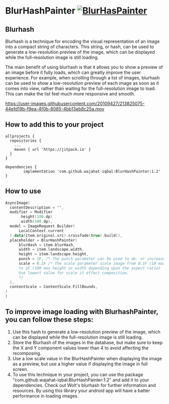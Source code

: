 # BlurHashPainter [![BlurHasPainter](https://jitpack.io/v/wajahat-iqbal/BlurHashPainter.svg)](https://jitpack.io/#wajahat-iqbal/BlurHashPainter)

## Blurhash
Blurhash is a technique for encoding the visual representation of an image into a compact string of characters. This string, or hash, can be used to generate a low-resolution preview of the image, which can be displayed while the full-resolution image is still loading.

The main benefit of using blurhash is that it allows you to show a preview of an image before it fully loads, which can greatly improve the user experience. For example, when scrolling through a list of images, blurhash can be used to show a low-resolution preview of each image as soon as it comes into view, rather than waiting for the full-resolution image to load. This can make the list feel much more responsive and smooth.



https://user-images.githubusercontent.com/20109427/213825075-44efd19b-f9ea-4f0b-8085-4bb13eb8c25a.mov



## How to add this to your project 

``` Gradle
allprojects {
  repositories {
    ...
    maven { url 'https://jitpack.io' }
  }
}
```
 
``` Gradle
dependencies {
        implementation 'com.github.wajahat-iqbal:BlurHashPainter:1.2'
}
```
  
  
  

## How to use 
``` Kotlin
AsyncImage(
  contentDescription = "",
  modifier = Modifier
      .height(100.dp)
      .width(100.dp),
  model = ImageRequest.Builder(
      LocalContext.current
  ).data(item.original.src).crossfade(true).build(),
  placeholder = BlurHashPainter(
      blurHash = item.blurHash,
      width = item.landscape.width,
      height = item.landscape.height,
      punch = 1F, /* The punch parameter can be used to de- or increase the contrast of the resulting image.*/
      scale = 0.1F /* The scale parameter scale image from 0.1F (10 max height or width depending upon the aspect ratio)
      to 1F (100 max height or width depending upon the aspect ratio)
      Use lowest value for scale it effect composition.
      */
  ),
  contentScale = ContentScale.FillBounds,
)
}
```


## To improve image loading with BlurhashPainter, you can follow these steps:
1. Use this hash to generate a low-resolution preview of the image, which can be displayed while the full-resolution image is still loading.
2. Store the Blurhash of the images in the database, but make sure to keep the X and Y component values lower than 4 to avoid affecting the recomposing.
3. Use a low scale value in the BlurHashPainter when displaying the image as a preview, but use a higher value if displaying the image in full screen.
4. To use this technique in your project, you can use the package "com.github.wajahat-iqbal:BlurHashPainter:1.2" and add it to your dependencies.
Check out Wolt's blurhash for further information and resources. By using this library your android app will have a batter performance in loading images.
